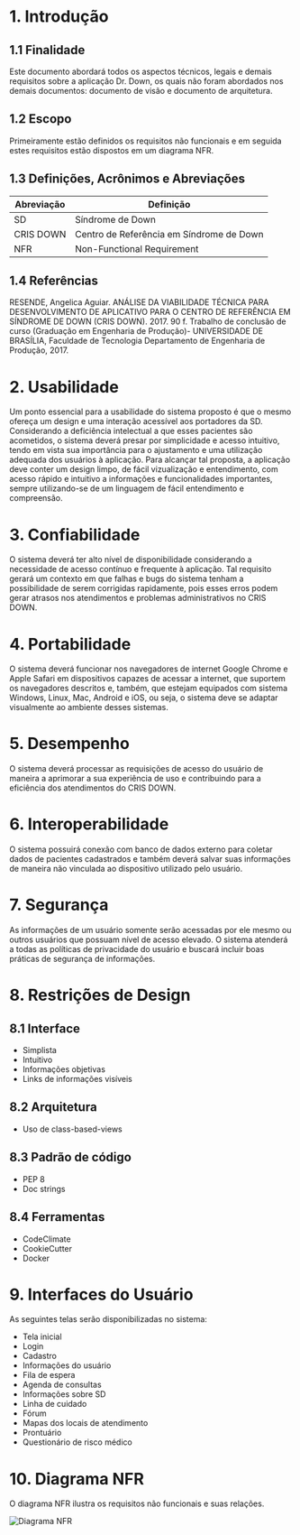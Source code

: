 

# 1. Introdução
## 1.1 Finalidade
Este documento abordará todos os aspectos técnicos, legais e demais requisitos sobre a aplicação Dr. Down, os quais não foram abordados nos demais documentos: documento de visão e documento de arquitetura.

## 1.2 Escopo
 Primeiramente estão definidos os requisitos não funcionais e em seguida estes requisitos estão dispostos em um diagrama NFR.


## 1.3 Definições, Acrônimos e Abreviações
| Abreviação  |  Definição  |
|   ---       |    ---      |
| SD          | Síndrome de Down |
|  CRIS DOWN  | Centro de Referência em Síndrome de Down |
|  NFR        | 	Non-Functional Requirement |

## 1.4 Referências
RESENDE, Angelica Aguiar. ANÁLISE DA VIABILIDADE TÉCNICA PARA DESENVOLVIMENTO DE APLICATIVO PARA O CENTRO DE REFERÊNCIA EM SÍNDROME DE DOWN (CRIS DOWN). 2017. 90 f. Trabalho de conclusão de curso (Graduação em Engenharia de Produção)- UNIVERSIDADE DE BRASÍLIA, Faculdade de Tecnologia Departamento de Engenharia de Produção, 2017.

# 2. Usabilidade
Um ponto essencial para a usabilidade do sistema proposto é que o mesmo ofereça um design e uma interação acessível aos portadores da SD.
Considerando a deficiência intelectual a que esses pacientes são acometidos, o sistema deverá presar por simplicidade e acesso intuitivo, tendo em vista sua importância para o ajustamento e uma utilização adequada dos usuários à aplicação. Para alcançar tal proposta, a aplicação deve conter um design limpo, de fácil vizualização e entendimento, com acesso rápido e intuitivo a informações e funcionalidades importantes, sempre utilizando-se de um linguagem de fácil entendimento e compreensão.

# 3. Confiabilidade
O sistema deverá ter alto nível de disponibilidade considerando a necessidade de acesso contínuo e frequente à aplicação. Tal requisito gerará um contexto em que falhas e bugs do sistema tenham a possibilidade de serem corrigidas rapidamente, pois esses erros podem gerar atrasos nos atendimentos e problemas administrativos no CRIS DOWN.

# 4. Portabilidade
O sistema deverá funcionar nos navegadores de internet Google Chrome e Apple Safari em dispositivos capazes de acessar a internet, que suportem os navegadores descritos e, também, que estejam equipados com sistema Windows, Linux, Mac, Android e iOS, ou seja, o sistema deve se adaptar visualmente ao ambiente desses sistemas.

# 5. Desempenho
O sistema deverá processar as requisições de acesso do usuário de maneira a aprimorar a sua experiência de uso e contribuindo para a eficiência dos atendimentos do CRIS DOWN.

# 6. Interoperabilidade
O sistema possuirá conexão com banco de dados externo para coletar dados de pacientes cadastrados e também deverá salvar suas informações de maneira não vinculada ao dispositivo utilizado pelo usuário.

# 7. Segurança
As informações de um usuário somente serão acessadas por ele mesmo ou outros usuários que possuam nível de acesso elevado. O sistema atenderá a todas as políticas de privacidade do usuário e buscará incluir boas práticas de segurança de informações.

# 8. Restrições de Design

## 8.1 Interface
- Simplista
- Intuitivo
- Informações objetivas
- Links de informações visíveis
## 8.2 Arquitetura
- Uso de class-based-views
## 8.3 Padrão de código
- PEP 8
- Doc strings
## 8.4 Ferramentas
- CodeClimate
- CookieCutter
- Docker


# 9. Interfaces do Usuário
As seguintes telas serão disponibilizadas no sistema:
- Tela inicial
- Login
- Cadastro
- Informações do usuário
- Fila de espera
- Agenda de consultas
- Informações sobre SD
- Linha de cuidado
- Fórum
- Mapas dos locais de atendimento
- Prontuário
- Questionário de risco médico

# 10. Diagrama NFR
O diagrama NFR ilustra os requisitos não funcionais e suas relações.

![Diagrama NFR](http://uploaddeimagens.com.br/images/001/351/080/full/nfr.png?1522336206)
